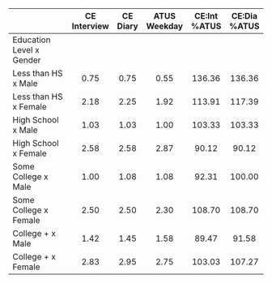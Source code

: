 
|                      | CE<br>Interview |  CE<br>Diary | ATUS<br>Weekday | CE:Int<br>%ATUS | CE:Dia<br>%ATUS |
| -------------------- | :----------: | :----------: | :----------: | :----------: | :----------: |
| Education Level x Gender |              |              |              |              |              |
| Less than HS x Male  |         0.75 |         0.75 |         0.55 |       136.36 |       136.36 |
| Less than HS x Female |         2.18 |         2.25 |         1.92 |       113.91 |       117.39 |
| High School x Male   |         1.03 |         1.03 |         1.00 |       103.33 |       103.33 |
| High School x Female |         2.58 |         2.58 |         2.87 |        90.12 |        90.12 |
| Some College x Male  |         1.00 |         1.08 |         1.08 |        92.31 |       100.00 |
| Some College x Female |         2.50 |         2.50 |         2.30 |       108.70 |       108.70 |
| College + x Male     |         1.42 |         1.45 |         1.58 |        89.47 |        91.58 |
| College + x Female   |         2.83 |         2.95 |         2.75 |       103.03 |       107.27 |

